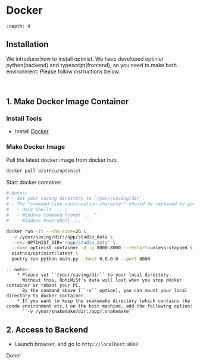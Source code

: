 Docker
=================

```{contents}
:depth: 4
```

## Installation

We introduce how to install optinist.
We have developed optinist python(backend) and typescript(frontend), so you need to make both environment.
Please follow instructions below.

<br />

## 1. Make Docker Image Container

### Install Tools

- Install [Docker](https://www.docker.com/products/docker-desktop/)

### Make Docker Image

Pull the latest docker image from docker hub.

```bash
docker pull oistncu/optinist
```

Start docker container.

```bash
# Notes:
# - Set your saving directory to `/your/saving/dir`.
# - The "command line continuation character" should be replaced by your platform.
#   - Unix Shells ... \
#   - Windows Command Prompt ... ^
#   - Windows PowerShell ... `

docker run -it --shm-size=2G \
  -v /your/saving/dir:/app/studio_data \
  --env OPTINIST_DIR="/app/studio_data" \
  --name optinist_container -d -p 8000:8000 --restart=unless-stopped \
  oistncu/optinist:latest \
  poetry run python main.py --host 0.0.0.0 --port 8000
```

```{eval-rst}
.. note::
    * Please set ``/your/saving/dir`` to your local directory.
      Without this, OptiNiSt's data will lost when you stop docker container or reboot your PC.
      By the command above (``-v`` option), you can mount your local directory to docker container.
    * If you want to keep the snakemake directory (which contains the conda environment etc.) on the host machine, add the following option:
      ``-v /your/snakemake/dir:/app/.snakemake``
```

## 2. Access to Backend

- Launch browser, and go to `http://localhost:8000`

Done!
